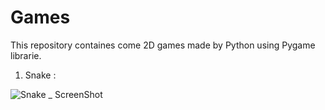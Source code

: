 # Games
This repository containes come 2D games made by Python using Pygame librarie.

1. Snake :

![Snake _ ScreenShot](https://user-images.githubusercontent.com/47444719/193377143-7aeb5b07-2b5b-4de7-a51c-3a62f4048538.png)
